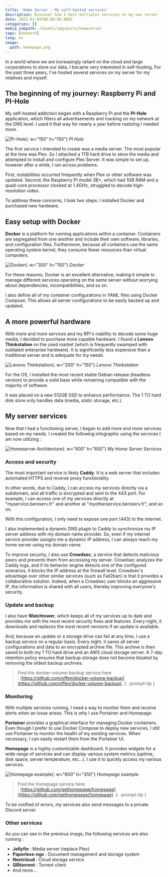 ```yaml
---
title: 'Home Server : My self-hosted services'
description: Discover how I host multiples services on my own server
date: 2022-02-03T00:00:00.000Z
categories: []
media_subpath: /assets/img/posts/homeserver
tags: [network]
lang: en
image:
  path: homepage.png
---
```


In a world where we are increasingly reliant on the cloud and large corporations to store our data, I became very interested in self-hosting. For the past three years, I've hosted several services on my server for my relatives and myself.

## The beginning of my journey: Raspberry Pi and PI-Hole

My self-hosted addiction began with a Raspberry PI and the **PI-Hole** application, which filters all advertisements and tracking on my network at the DNS level. I used it that way for nearly a year before realizing I needed more.

![PI-Hole](pihole.png){: w="150" h="150"}
_PI Hole_

The first service I intended to create was a media server. The most popular at the time was Plex. 
So I attached a 1TB hard drive to store the media and attempted to install and configure Plex Server. It was simple to set up, however after a while, I ran across problems.

First, instabilities occurred frequently when Plex or other software was updated. 
Second, the Raspberry PI model 3B+, which had 1GB RAM and a quad-core processor clocked at 1.4GHz, struggled to decode high-resolution video. 

To address these concerns, I took two steps: I installed Docker and purchased new hardware.

## Easy setup with Docker

**Docker** is a platform for running applications within a container. Containers are segregated from one another and include their own software, libraries, and configuration files. Furthermore, because all containers use the same operating system kernel, they consume fewer resources than virtual computers. 

![Docker](docker.png){: w="300" h="150"}
_Docker_

For these reasons, Docker is an excellent alternative, making it simple to manage different services operating on the same server without worrying about dependencies, incompatibilities, and so on.

I also define all of my container configurations in YAML files using Docker Compose. This allows all server configurations to be easily backed up and updated.

## A more powerful hardware

With more and more services and my RPI's inability to decode some huge media, I decided to purchase more capable hardware. I found a **Lenovo Thinkstation** on the used market (which is frequently swamped with outdated enterprise hardware). It is significantly less expensive than a traditional server and is adequate for my needs.

![Lenovo Thinkstation](lenovo.png){: w="200" h="150"}
_Lenovo Thinkstation_

For the OS, I installed the most recent stable Debian release (headless version) to provide a solid base while remaining compatible with the majority of software.

It was placed on a new 512GB SSD to enhance performance. The 1 TO hard disk store only handles data (media, static storage, etc.).

## My server services

Now that I had a functioning server, I began to add more and more services based on my needs. I created the following infographic using the services I am now utilizing :

![Homeserver Architecture](beniserv.png){: w="600" h="650"}
_My Home Server Services_

### Access and security

The most important service is likely **Caddy**. It is a web server that includes automated HTTPS and reverse proxy functionality. 

In other words, due to Caddy, I can access my services directly via a subdomain, and all traffic is encrypted and sent to the 443 port. For example, I can access one of my services directly at "myservice.beniserv.fr" and another at "myotherservice.beniserv.fr", and so on.

With this configuration, I only need to expose one port (443) to the internet.

I also implemented a dynamic DNS plugin to Caddy to synchronize my IP server address with my domain name provider. So, even if my internet service provider assigns me a dynamic IP address, I can always reach my home server using my domain name.

To improve security, I also use **Crowdsec**, a service that detects malicious peers and prevents them from accessing my server. Crowdsec analyzes the Caddy logs, and if its behavior engine detects one of the configured scenarios, it blocks the IP address at the firewall level. Crowdsec's advantage over other similar services (such as Fail2ban) is that it provides a collaborative solution. Indeed, when a Crowdsec user blocks an aggressive IP, the information is shared with all users, thereby improving everyone's security.

### Update and backup

I also have **Watchtower**, which keeps all of my services up to date and provides me with the most recent security fixes and features. Every night, it downloads and replaces the most recent versions if an update is available.

And, because an update or a storage drive can fail at any time, I use a backup service on a regular basis. Every night, it saves all server configurations and data to an encrypted archive file. This archive is then saved to both my 1 TO hard drive and an AWS cloud storage server. A 7-day retention policy ensures that backup storage does not become bloated by removing the oldest backup archives.

> Find the docker-volume-backup service here : [https://github.com/offen/docker-volume-backup](https://github.com/offen/docker-volume-backup).
{: .prompt-tip }


### Monitoring

With multiple services running, I need a way to monitor them and receive alerts when an issue arises. This is why I use Portainer and Homepage.

**Portainer** provides a graphical interface for managing Docker containers. Even though I prefer to use Docker Compose to deploy new services, I still use Portainer to monitor the health of my existing services. When necessary, I can easily restart them from the Portainer UI.

**Homepage** is a highly customizable dashboard. It provides widgets for a wide range of services and can display various system metrics (uptime, disk space, server temperature, etc...). I use it to quickly access my various services.

![Homepage example](homepage.png){: w="600" h="350"}
_Homepage example_

> Find the homepage service here : [https://github.com/gethomepage/homepage](https://github.com/gethomepage/homepage).
{: .prompt-tip }

To be notified of errors, my services also send messages to a private Discord server.

### Other services

As you can see in the previous image, the following services are also running :
- **Jellyfin** : Media server (replace Plex)
- **Paperless-ngx** : Document management and storage system
- **Nextcloud** : Cloud storage service
- **QBitorrent** : Torrent client
- And more...
